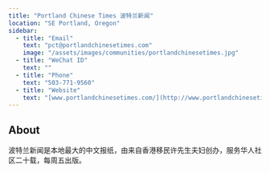 ```yaml
---
title: "Portland Chinese Times 波特兰新闻"
location: "SE Portland, Oregon"
sidebar:
  - title: "Email"
    text: "pct@portlandchinesetimes.com"
    image: "/assets/images/communities/portlandchinesetimes.jpg"
  - title: "WeChat ID"
    text: ""
  - title: "Phone"
    text: "503-771-9560"
  - title: "Website"
    text: "[www.portlandchinesetimes.com/](http://www.portlandchinesetimes.com/)"
---
```


## About

波特兰新闻是本地最大的中文报纸，由来自香港移民许先生夫妇创办，服务华人社区二十载，每周五出版。
